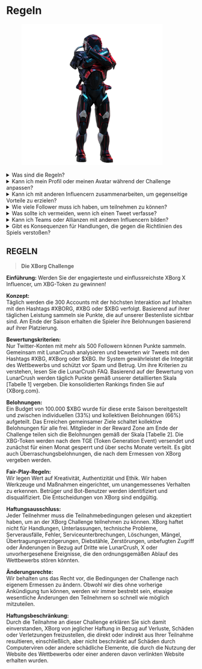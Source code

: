 # Regeln

<figure><img src="../../.gitbook/assets/Prometheus.png" alt="" width="375"><figcaption></figcaption></figure>

<details>

<summary>Was sind die Regeln?</summary>

Bitte [scrollen Sie nach unten](rules-test.md#rules). Bitte beachten Sie, dass sie durch die Allgemeinen Geschäftsbedingungen ergänzt werden, denen jeder Teilnehmer zustimmt.

</details>

<details>

<summary>Kann ich mein Profil oder meinen Avatar während der Challenge anpassen?</summary>

Die Anpassung Ihres Profils oder Avatars auf XBorg.gg oder Twitter während des Spiels hat keinen Einfluss auf die über LunarCrush gesammelten Daten. Die Daten sind mit Ihrem Twitter-Handle und nicht mit Ihrem Profilbild verknüpft.

</details>

<details>

<summary>Kann ich mit anderen Influencern zusammenarbeiten, um gegenseitige Vorteile zu erzielen?</summary>

Ja, die Zusammenarbeit mit anderen Influencern kann die Interaktion mit Ihren Tweets erheblich verbessern und die Sichtbarkeit unseres Projekts verstärken. Solange diese Zusammenarbeit den Richtlinien entspricht, ist sie erwünscht.

</details>

<details>

<summary>Wie viele Follower muss ich haben, um teilnehmen zu können?</summary>

Die Challenge steht allen offen, aber Ihre Punkte werden nur gezählt, wenn Sie mindestens 500 Twitter-Follower haben.

</details>

<details>

<summary>Was sollte ich vermeiden, wenn ich einen Tweet verfasse?</summary>

Es werden mehrere Faktoren berücksichtigt, um Spam zu identifizieren: Wiederholte Wörter, irrelevante Hashtags und verbotene Begriffe wie "Giveaways", "Airdrops" und "Sweepstakes". Weitere Informationen finden Sie unter: [https://lunarcrush.com/faq/how-does-lunarcrush-recognize-spam](https://lunarcrush.com/faq/how-does-lunarcrush-recognize-spam)

</details>

<details>

<summary>Kann ich Teams oder Allianzen mit anderen Influencern bilden?</summary>

Ja, die Zusammenarbeit mit anderen Influencern kann die Interaktion mit Ihren Tweets erheblich verbessern und die Sichtbarkeit unseres Projekts verstärken. Solange diese Zusammenarbeit den Richtlinien entspricht, ist sie erwünscht.

</details>

<details>

<summary>Gibt es Konsequenzen für Handlungen, die gegen die Richtlinien des Spiels verstoßen?</summary>

LunarCrush verfügt über automatisierte Systeme zur Erkennung verschiedener Arten von Fehlverhalten. Bei Erkennung wird LunarCrush Sie nicht mehr als Influencer anerkennen, was zur Einstellung der Punkteakkumulation führt. Bei Bedarf können Sie auch von dem Wettbewerb disqualifiziert werden und somit die Berechtigung zum Erhalt von Belohnungen verlieren.

</details>



## **REGELN**

> **Die XBorg Challenge**

**Einführung:** Werden Sie der engagierteste und einflussreichste XBorg X Influencer, um XBG-Token zu gewinnen!&#x20;

**Konzept:** \
Täglich werden die 300 Accounts mit der höchsten Interaktion auf Inhalten mit den Hashtags #XBORG, #XBG oder $XBG verfolgt. Basierend auf ihrer täglichen Leistung sammeln sie Punkte, die auf unserer Bestenliste sichtbar sind. Am Ende der Saison erhalten die Spieler ihre Belohnungen basierend auf ihrer Platzierung.&#x20;

**Bewertungskriterien:** \
Nur Twitter-Konten mit mehr als 500 Followern können Punkte sammeln. Gemeinsam mit LunarCrush analysieren und bewerten wir Tweets mit den Hashtags #XBG, #XBorg oder $XBG. Ihr System gewährleistet die Integrität des Wettbewerbs und schützt vor Spam und Betrug. Um ihre Kriterien zu verstehen, lesen Sie die LunarCrush FAQ. Basierend auf der Bewertung von LunarCrush werden täglich Punkte gemäß unserer detaillierten Skala \[Tabelle 1] vergeben. Die konsolidierten Rankings finden Sie auf {XBorg.com}.&#x20;

**Belohnungen:** \
Ein Budget von 100.000 $XBG wurde für diese erste Saison bereitgestellt und zwischen individuellen (33%) und kollektiven Belohnungen (66%) aufgeteilt. Das Erreichen gemeinsamer Ziele schaltet kollektive Belohnungen für alle frei. Mitglieder in der Reward Zone am Ende der Challenge teilen sich die Belohnungen gemäß der Skala \[Tabelle 2]. Die XBG-Token werden nach dem TGE (Token Generation Event) versendet und zunächst für einen Monat gesperrt und über sechs Monate verteilt. Es gibt auch Überraschungsbelohnungen, die nach dem Ermessen von XBorg vergeben werden.&#x20;

**Fair-Play-Regeln:** \
Wir legen Wert auf Kreativität, Authentizität und Ethik. Wir haben Werkzeuge und Maßnahmen eingerichtet, um unangemessenes Verhalten zu erkennen. Betrüger und Bot-Benutzer werden identifiziert und disqualifiziert. Die Entscheidungen von XBorg sind endgültig.&#x20;

**Haftungsausschluss:** \
Jeder Teilnehmer muss die Teilnahmebedingungen gelesen und akzeptiert haben, um an der XBorg Challenge teilnehmen zu können. XBorg haftet nicht für Handlungen, Unterlassungen, technische Probleme, Serverausfälle, Fehler, Serviceunterbrechungen, Löschungen, Mängel, Übertragungsverzögerungen, Diebstähle, Zerstörungen, unbefugten Zugriff oder Änderungen in Bezug auf Dritte wie LunarCrush, X oder unvorhergesehene Ereignisse, die den ordnungsgemäßen Ablauf des Wettbewerbs stören könnten.&#x20;

**Änderungsrechte:** \
Wir behalten uns das Recht vor, die Bedingungen der Challenge nach eigenem Ermessen zu ändern. Obwohl wir dies ohne vorherige Ankündigung tun können, werden wir immer bestrebt sein, etwaige wesentliche Änderungen den Teilnehmern so schnell wie möglich mitzuteilen.&#x20;

**Haftungsbeschränkung:** \
Durch die Teilnahme an dieser Challenge erklären Sie sich damit einverstanden, XBorg von jeglicher Haftung in Bezug auf Verluste, Schäden oder Verletzungen freizustellen, die direkt oder indirekt aus Ihrer Teilnahme resultieren, einschließlich, aber nicht beschränkt auf Schäden durch Computerviren oder andere schädliche Elemente, die durch die Nutzung der Website des Wettbewerbs oder einer anderen davon verlinkten Website erhalten wurden.